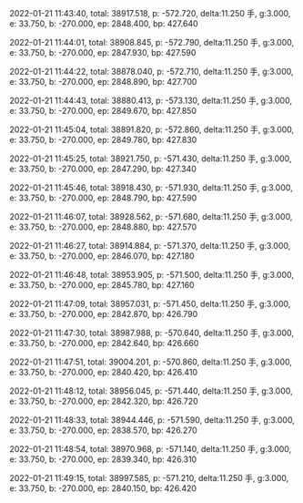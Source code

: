 2022-01-21 11:43:40, total: 38917.518, p: -572.720, delta:11.250 手, g:3.000, e: 33.750, b: -270.000, ep: 2848.400, bp: 427.640

2022-01-21 11:44:01, total: 38908.845, p: -572.790, delta:11.250 手, g:3.000, e: 33.750, b: -270.000, ep: 2847.930, bp: 427.590

2022-01-21 11:44:22, total: 38878.040, p: -572.710, delta:11.250 手, g:3.000, e: 33.750, b: -270.000, ep: 2848.890, bp: 427.700

2022-01-21 11:44:43, total: 38880.413, p: -573.130, delta:11.250 手, g:3.000, e: 33.750, b: -270.000, ep: 2849.670, bp: 427.850

2022-01-21 11:45:04, total: 38891.820, p: -572.860, delta:11.250 手, g:3.000, e: 33.750, b: -270.000, ep: 2849.780, bp: 427.830

2022-01-21 11:45:25, total: 38921.750, p: -571.430, delta:11.250 手, g:3.000, e: 33.750, b: -270.000, ep: 2847.290, bp: 427.340

2022-01-21 11:45:46, total: 38918.430, p: -571.930, delta:11.250 手, g:3.000, e: 33.750, b: -270.000, ep: 2848.790, bp: 427.590

2022-01-21 11:46:07, total: 38928.562, p: -571.680, delta:11.250 手, g:3.000, e: 33.750, b: -270.000, ep: 2848.880, bp: 427.570

2022-01-21 11:46:27, total: 38914.884, p: -571.370, delta:11.250 手, g:3.000, e: 33.750, b: -270.000, ep: 2846.070, bp: 427.180

2022-01-21 11:46:48, total: 38953.905, p: -571.500, delta:11.250 手, g:3.000, e: 33.750, b: -270.000, ep: 2845.780, bp: 427.160

2022-01-21 11:47:09, total: 38957.031, p: -571.450, delta:11.250 手, g:3.000, e: 33.750, b: -270.000, ep: 2842.870, bp: 426.790

2022-01-21 11:47:30, total: 38987.988, p: -570.640, delta:11.250 手, g:3.000, e: 33.750, b: -270.000, ep: 2842.640, bp: 426.660

2022-01-21 11:47:51, total: 39004.201, p: -570.860, delta:11.250 手, g:3.000, e: 33.750, b: -270.000, ep: 2840.420, bp: 426.410

2022-01-21 11:48:12, total: 38956.045, p: -571.440, delta:11.250 手, g:3.000, e: 33.750, b: -270.000, ep: 2842.320, bp: 426.720

2022-01-21 11:48:33, total: 38944.446, p: -571.590, delta:11.250 手, g:3.000, e: 33.750, b: -270.000, ep: 2838.570, bp: 426.270

2022-01-21 11:48:54, total: 38970.968, p: -571.140, delta:11.250 手, g:3.000, e: 33.750, b: -270.000, ep: 2839.340, bp: 426.310

2022-01-21 11:49:15, total: 38997.585, p: -571.210, delta:11.250 手, g:3.000, e: 33.750, b: -270.000, ep: 2840.150, bp: 426.420